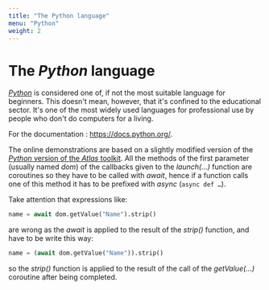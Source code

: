 ```yaml
---
title: "The Python language"
menu: "Python"
weight: 2
---
```


# The *Python* language

[*Python*](https://en.wikipedia.org/wiki/Python_(programming_language)) is considered one of, if not the most suitable language for beginners. This doesn't mean, however, that it's confined to the educational sector. It's one of the most widely used languages for professional use by people who don't do computers for a living.

For the documentation : <https://docs.python.org/>.

The online demonstrations are based on a slightly modified version of the [*Python* version of the *Atlas* toolkit](https://github.com/epeios-q37/atlas-python). All the methods of the first parameter (usually named *dom*) of the callbacks given to the *launch(…)* function are coroutines so they have to be called with *await*, hence if a function calls one of this method it has to be prefixed with *async* (`async def …`).

Take attention that expressions like:

```python
name = await dom.getValue("Name").strip()
```

are wrong as the *await* is applied to the result of the *strip()* function, and have to be write this way:

```python
name = (await dom.getValue("Name")).strip()
```

so the *strip()* function is applied to the result of the call of the *getValue(…)* coroutine after being completed.

<!-- Helpers -->


<link rel="stylesheet" type="text/css" href="/.css"/>
<script src="/.js"></script>
